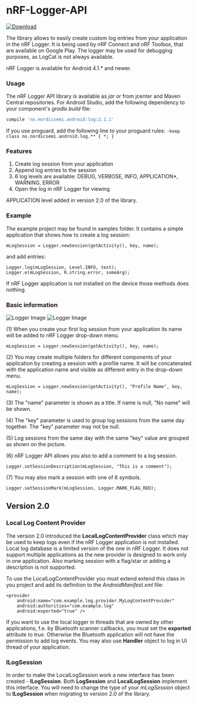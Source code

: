 # nRF-Logger-API

[ ![Download](https://api.bintray.com/packages/nordic/android/nrf-logger-api/images/download.svg) ](https://bintray.com/nordic/android/nrf-logger-api/_latestVersion)

The library allows to easily create custom log entries from your application in the nRF Logger. It is being used by nRF Connect and nRF Toolbox, that are available on Google Play.
The logger may be used for debugging purposes, as LogCat is not always available.

nRF Logger is available for Android 4.1.* and newer.

### Usage
The nRF Logger API library is available as *jar* or from jcenter and Maven Central repositories. For Android Studio, add the following dependency to your component's *gradle.build* file:

```Groovy
compile 'no.nordicsemi.android:log:2.1.1'
```

If you use proguard, add the following line to your proguard rules:
```-keep class no.nordicsemi.android.log.** { *; }```

### Features
1. Create log session from your application
2. Append log entries to the session
3. 6 log levels are available: DEBUG, VERBOSE, INFO, APPLICATION*, WARNING, ERROR
4. Open the log in nRF Logger for viewing
 
APPLICATION level added in version 2.0 of the library.

### Example
The example project may be found in samples folder. It contains a simple application that shows how to create a log session:

    mLogSession = Logger.newSession(getActivity(), key, name);
	
and add entries:

    Logger.log(mLogSession, Level.INFO, text);
    Logger.e(mLogSession, R.string.error, someArg);
   
If nRF Logger application is not installed on the device those methods does nothing.

### Basic information

![Logger Image](.assets/logger2.png) ![Logger Image](.assets/logger1.png)

(1) When you create your first log session from your application its name will be added to nRF Logger drop-down menu.

    mLogSession = Logger.newSession(getActivity(), key, name);

(2) You may create multiple folders for different components of your application by creating a session with a profile name. It will be concatenated with the application name and visible as different entry in the drop-down menu.

    mLogSession = Logger.newSession(getActivity(), "Profile Name", key, name);

(3) The "name" parameter is shown as a title. If name is null, "No name" will be shown.

(4) The "key" parameter is used to group log sessions from the same day together. The "key" parameter may not be null.

(5) Log sessions from the same day with the same "key" value are grouped as shown on the picture.

(6) nRF Logger API allows you also to add a comment to a log session.

    Logger.setSessionDescription(mLogSession, "This is a comment");

(7) You may also mark a session with one of 6 symbols.

    Logger.setSessionMark(mLogSession, Logger.MARK_FLAG_RED);
    
## Version 2.0

### Local Log Content Provider

The version 2.0 introduced the **LocalLogContentProvider** class which may be used to keep logs even if the nRF Logger application is not installed. Local log database is a limited version of the one in nRF Logger. It does not support multiple applications as the new provider is designed to work only in one application. Also marking session with a flag/star or adding a description is not supported.

To use the LocalLogContentProvider you must extend extend this class in you project and add its definition to the *AndroidManifest.xml* file:

    <provider
        android:name="com.example.log.provider.MyLogContentProvider"
        android:authorities="com.example.log"
        android:exported="true" />
        
If you want to use the local logger in threads that are owned by other applications, f.e. by Bluetooth scanner callbacks, you must set the **exported** attribute to *true*. Otherwise the Bluetooth application will not have the permission to add log events. You may also use **Handler** object to log in UI thread of your application.

### ILogSession

In order to make the LocalLogSession work a new interface has been created - **ILogSession**. Both **LogSession** and **LocalLogSession** implement this interface. You will need to change the type of your *mLogSession* object to **ILogSession** when migrating to version 2.0 of the library.
